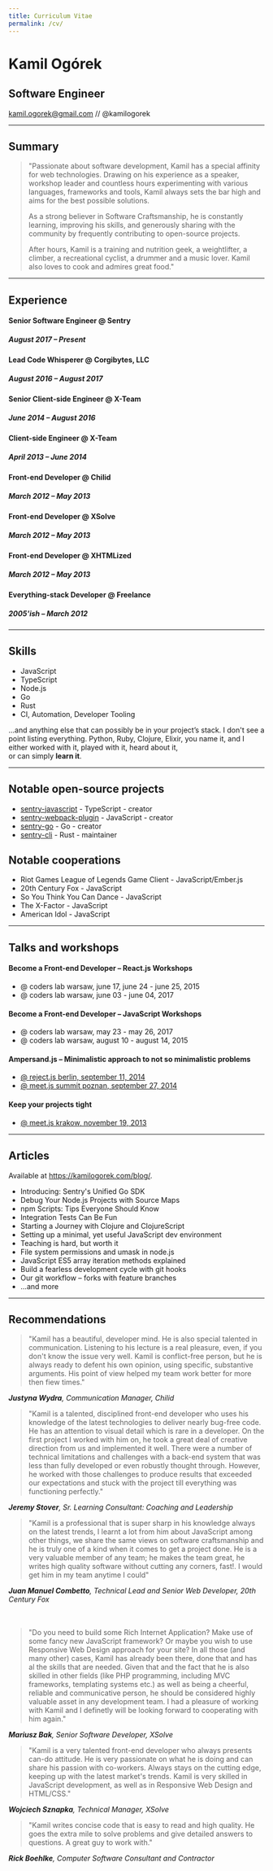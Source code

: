 ```yaml
---
title: Curriculum Vitae
permalink: /cv/
---
```


<!-- <a href="/cv.pdf" class="cv-pdf-download">Download PDF version</a> -->

<div class="cv-header">
  <h1>Kamil Ogórek</h1>
  <h2>Software Engineer</h2>
  <a href="mailto:kamil.ogorek@gmail.com">kamil.ogorek@gmail.com</a> // @kamilogorek
</div>

<hr/>

## Summary

<blockquote>
  <p>"Passionate about software development, Kamil has a special affinity for web technologies. Drawing on his experience as a speaker, workshop leader and countless hours experimenting with various languages, frameworks and tools, Kamil always sets the bar high and aims for the best possible solutions.</p>
  <p>As a strong believer in Software Craftsmanship, he is constantly learning, improving his skills, and generously sharing with the community by frequently contributing to open-source projects.</p>
  <p>After hours, Kamil is a training and nutrition geek, a weightlifter, a climber, a recreational cyclist, a drummer and a music lover. Kamil also loves to cook and admires great food."</p>
</blockquote>

<hr/>

## Experience

#### Senior Software Engineer @ Sentry

##### August 2017 – Present

#### Lead Code Whisperer @ Corgibytes, LLC

##### August 2016 – August 2017

#### Senior Client-side Engineer @ X-Team

##### June 2014 – August 2016

#### Client-side Engineer @ X-Team

##### April 2013 – June 2014

#### Front-end Developer @ Chilid

##### March 2012 – May 2013

#### Front-end Developer @ XSolve

##### March 2012 – May 2013

#### Front-end Developer @ XHTMLized

##### March 2012 – May 2013

#### Everything-stack Developer @ Freelance

##### 2005'ish – March 2012

<hr/>

## Skills

- JavaScript
- TypeScript
- Node.js
- Go
- Rust
- CI, Automation, Developer Tooling

...and anything else that can possibly be in your project’s stack. I don't see a point listing everything. Python, Ruby, Clojure, Elixir, you name it, and I either worked with it, played with it, heard about it,<br />or can simply **learn it**.

<hr/>

## Notable open-source projects

- <a href="https://github.com/getsentry/sentry-javascript">sentry-javascript</a> - TypeScript - creator
- <a href="https://github.com/getsentry/sentry-webpack-plugin">sentry-webpack-plugin</a> - JavaScript - creator
- <a href="https://github.com/getsentry/sentry-go">sentry-go</a> - Go - creator
- <a href="https://github.com/getsentry/sentry-cli">sentry-cli</a> - Rust - maintainer

## Notable cooperations

- Riot Games League of Legends Game Client - JavaScript/Ember.js
- 20th Century Fox - JavaScript
- So You Think You Can Dance - JavaScript
- The X-Factor - JavaScript
- American Idol - JavaScript

<hr/>

## Talks and workshops

#### Become a Front-end Developer – React.js Workshops

- @ coders lab warsaw, june 17, june 24 - june 25, 2015
- @ coders lab warsaw, june 03 - june 04, 2017

#### Become a Front-end Developer – JavaScript Workshops

- @ coders lab warsaw, may 23 - may 26, 2017
- @ coders lab warsaw, august 10 - august 14, 2015

#### Ampersand.js – Minimalistic approach to not so minimalistic problems

- <a href="https://www.youtube.com/watch?v=2Rzxn-xaFkg">@ reject.js berlin, september 11, 2014</a>
- <a href="https://www.youtube.com/watch?v=RaegaTWgHXU">@ meet.js summit poznan, september 27, 2014</a>

#### Keep your projects tight

- <a href="https://speakerdeck.com/kamilogorek/keep-your-projects-tight">@ meet.js krakow, november 19, 2013</a>

<hr/>

## Articles

Available at <a href="https://kamilogorek.com/blog/">https://kamilogorek.com/blog/</a>.

- Introducing: Sentry's Unified Go SDK
- Debug Your Node.js Projects with Source Maps
- npm Scripts: Tips Everyone Should Know
- Integration Tests Can Be Fun
- Starting a Journey with Clojure and ClojureScript
- Setting up a minimal, yet useful JavaScript dev environment
- Teaching is hard, but worth it
- File system permissions and umask in node.js
- JavaScript ES5 array iteration methods explained
- Build a fearless development cycle with git hooks
- Our git workflow – forks with feature branches
- ...and more

<hr/>

## Recommendations

<blockquote>"Kamil has a beautiful, developer mind. He is also special talented in communication. Listening to his lecture is a real pleasure, even, if you don't know the issue very well. Kamil is conflict-free person, but he is always ready to defent his own opinion, using specific, substantive arguments. His point of view helped my team work better for more then fiew times."</blockquote>
<cite><strong>Justyna Wydra</strong>, Communication Manager, Chilid</cite>

<blockquote>"Kamil is a talented, disciplined front-end developer who uses his knowledge of the latest technologies to deliver nearly bug-free code. He has an attention to visual detail which is rare in a developer. On the first project I worked with him on, he took a great deal of creative direction from us and implemented it well. There were a number of technical limitations and challenges with a back-end system that was less than fully developed or even robustly thought through. However, he worked with those challenges to produce results that exceeded our expectations and stuck with the project till everything was functioning perfectly."</blockquote>
<cite><strong>Jeremy Stover</strong>, Sr. Learning Consultant: Coaching and Leadership</cite>

<blockquote>"Kamil is a professional that is super sharp in his knowledge always on the latest trends, I learnt a lot from him about JavaScript among other things, we share the same views on software craftsmanship and he is truly one of a kind when it comes to get a project done. He is a very valuable member of any team; he makes the team great, he writes high quality software without cutting any corners, fast!. I would get him in my team anytime I could"</blockquote>
<cite><strong>Juan Manuel Combetto</strong>, Technical Lead and Senior Web Developer, 20th Century Fox</cite>

<br class="hidden-pdf-bump" />
<br class="hidden-pdf-bump" />
<br class="hidden-pdf-bump" />

<blockquote>"Do you need to build some Rich Internet Application? Make use of some fancy new JavaScript framework? Or maybe you wish to use Responsive Web Design approach for your site? In all those (and many other) cases, Kamil has already been there, done that and has al the skills that are needed. Given that and the fact that he is also skilled in other fields (like PHP programming, including MVC frameworks, templating systems etc.) as well as being a cheerful, reliable and communicative person, he should be considered highly valuable asset in any development team. I had a pleasure of working with Kamil and I definetly will be looking forward to cooperating with him again."</blockquote>
<cite><strong>Mariusz Bak</strong>, Senior Software Developer, XSolve</cite>

<blockquote>"Kamil is a very talented front-end developer who always presents can-do attitude. He is very passionate on what he is doing and can share his passion with co-workers. Always stays on the cutting edge, keeping up with the latest market's trends. Kamil is very skilled in JavaScript development, as well as in Responsive Web Design and HTML/CSS."</blockquote>
<cite><strong>Wojciech Sznapka</strong>, Technical Manager, XSolve</cite>

<blockquote>"Kamil writes concise code that is easy to read and high quality. He goes the extra mile to solve problems and give detailed answers to questions. A great guy to work with."</blockquote>
<cite><strong>Rick Boehlke</strong>, Computer Software Consultant and Contractor</cite>
